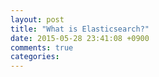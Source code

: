 ```yaml
---
layout: post
title: "What is Elasticsearch?"
date: 2015-05-28 23:41:08 +0900
comments: true
categories: 
---
```

